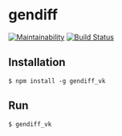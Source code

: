 # gendiff
[![Maintainability](https://api.codeclimate.com/v1/badges/a99a88d28ad37a79dbf6/maintainability)](https://codeclimate.com/github/codeclimate/codeclimate/maintainability)
[![Build Status](https://travis-ci.org/vlkudinov/project-lvl2-s233.svg?branch=master)](https://travis-ci.org/vlkudinov/project-lvl2-s233)

## Installation
 `$ npm install -g gendiff_vk`
## Run
 `$ gendiff_vk`
